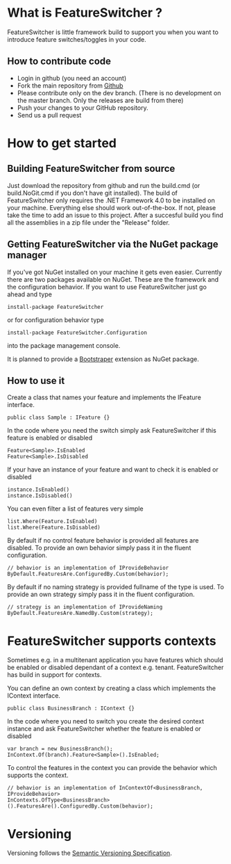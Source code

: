 # What is FeatureSwitcher ?

FeatureSwitcher is little framework build to support you when you want to introduce feature switches/toggles in your code.

## How to contribute code

* Login in github (you need an account)
* Fork the main repository from [Github](https://github.com/mexx/FeatureSwitcher)
* Please contribute only on the dev branch. (There is no development on the master branch. Only the releases are build from there)
* Push your changes to your GitHub repository.
* Send us a pull request

# How to get started

## Building FeatureSwitcher from source

Just download the repository from github and run the build.cmd (or build.NoGit.cmd if you don't have git installed). The build of FeatureSwitcher only requires the .NET Framework 4.0 to be installed on your machine. Everything else should work out-of-the-box. If not, please take the time to add an issue to this project. After a succesful build you find all the assemblies in a zip file under the "Release" folder.

## Getting FeatureSwitcher via the NuGet package manager

If you've got NuGet installed on your machine it gets even easier. Currently there are two packages available on NuGet. These are the framework and the configuration behavior. If you want to use FeatureSwitcher just go ahead and type

    install-package FeatureSwitcher

or for configuration behavior type

    install-package FeatureSwitcher.Configuration

into the package management console.

It is planned to provide a [Bootstraper](http://bootstrapper.codeplex.com/) extension as NuGet package.

## How to use it

Create a class that names your feature and implements the IFeature interface.

    public class Sample : IFeature {}

In the code where you need the switch simply ask FeatureSwitcher if this feature is enabled or disabled

    Feature<Sample>.IsEnabled
    Feature<Sample>.IsDisabled

If your have an instance of your feature and want to check it is enabled or disabled

    instance.IsEnabled()
    instance.IsDisabled()

You can even filter a list of features very simple

    list.Where(Feature.IsEnabled)
    list.Where(Feature.IsDisabled)

By default if no control feature behavior is provided all features are disabled. To provide an own behavior simply pass it in the fluent configuration.

    // behavior is an implementation of IProvideBehavior
    ByDefault.FeaturesAre.ConfiguredBy.Custom(behavior);

By default if no naming strategy is provided fullname of the type is used. To provide an own strategy simply pass it in the fluent configuration.

    // strategy is an implementation of IProvideNaming
    ByDefault.FeaturesAre.NamedBy.Custom(strategy);

# FeatureSwitcher supports contexts

Sometimes e.g. in a multitenant application you have features which should be enabled or disabled dependant of a context e.g. tenant. FeatureSwitcher has build in support for contexts.

You can define an own context by creating a class which implements the IContext interface.

    public class BusinessBranch : IContext {}

In the code where you need to switch you create the desired context instance and ask FeatureSwitcher whether the feature is enabled or disabled

    var branch = new BusinessBranch();
    InContext.Of(branch).Feature<Sample>().IsEnabled;

To control the features in the context you can provide the behavior which supports the context.

    // behavior is an implementation of InContextOf<BusinessBranch, IProvideBehavior>
    InContexts.OfType<BusinessBranch>().FeaturesAre().ConfiguredBy.Custom(behavior);

# Versioning

Versioning follows the [Semantic Versioning Specification](http://semver.org/).
